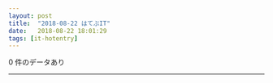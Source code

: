 ```yaml
---
layout: post
title:  "2018-08-22 はてぶIT"
date:   2018-08-22 18:01:29
tags: [it-hotentry]
---
```

0 件のデータあり

<hr>
